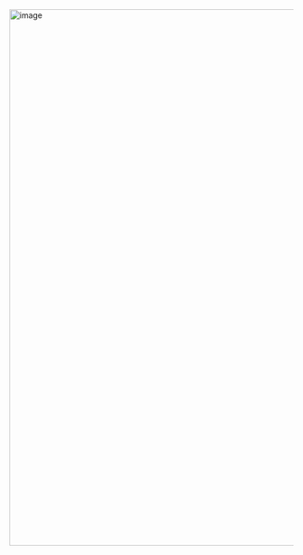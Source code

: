 <img width="951" alt="image" src="https://github.com/user-attachments/assets/b5188acd-6e8a-46d8-8871-dea2678ec1f7" />
